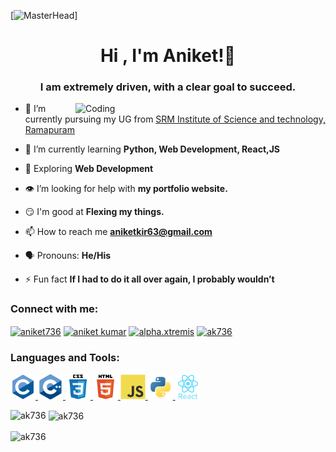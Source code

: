 [![MasterHead](https://www.digitalsolutionservices.com/img/services/website1.gif)]
<h1 align="center">Hi , I'm Aniket!👋</h1>
<h3 align="center">I am extremely driven, with a clear goal to succeed.</h3>
<img align="right" alt="Coding" width="400" src="https://www.mygo.ge/uploads/blog/1584023795.jpg">

- 🔭 I’m currently pursuing my UG from [SRM Institute of Science and technology, Ramapuram](https://www.srmist.edu.in/)

- 🌱 I’m currently learning **Python, Web Development, React,JS**

- 🧐 Exploring **Web Development**

- 👁 I’m looking for help with **my portfolio website.**

- 😏 I'm good at **Flexing my things.**

- 📫 How to reach me **aniketkir63@gmail.com**

- 🗣 Pronouns: **He/His**

- ⚡ Fun fact **If I had to do it all over again, I probably wouldn’t**

<h3 align="left">Connect with me:</h3>
<p align="left">
<a href="https://twitter.com/aniket736" target="blank"><img align="center" src="https://raw.githubusercontent.com/rahuldkjain/github-profile-readme-generator/master/src/images/icons/Social/twitter.svg" alt="aniket736" height="30" width="40" /></a>
<a href="https://linkedin.com/in/aniket kumar" target="blank"><img align="center" src="https://raw.githubusercontent.com/rahuldkjain/github-profile-readme-generator/master/src/images/icons/Social/linked-in-alt.svg" alt="aniket kumar" height="30" width="40" /></a>
<a href="https://instagram.com/alpha.xtremis" target="blank"><img align="center" src="https://raw.githubusercontent.com/rahuldkjain/github-profile-readme-generator/master/src/images/icons/Social/instagram.svg" alt="alpha.xtremis" height="30" width="40" /></a>
<a href="https://dribbble.com/ak736" target="blank"><img align="center" src="https://raw.githubusercontent.com/rahuldkjain/github-profile-readme-generator/master/src/images/icons/Social/dribbble.svg" alt="ak736" height="30" width="40" /></a>

</p>

<h3 align="left">Languages and Tools:</h3>
<p align="left"> <a href="https://www.cprogramming.com/" target="_blank" rel="noreferrer"> <img src="https://raw.githubusercontent.com/devicons/devicon/master/icons/c/c-original.svg" alt="c" width="40" height="40"/> </a> <a href="https://www.w3schools.com/cpp/" target="_blank" rel="noreferrer"> <img src="https://raw.githubusercontent.com/devicons/devicon/master/icons/cplusplus/cplusplus-original.svg" alt="cplusplus" width="40" height="40"/> </a> <a href="https://www.w3schools.com/css/" target="_blank" rel="noreferrer"> <img src="https://raw.githubusercontent.com/devicons/devicon/master/icons/css3/css3-original-wordmark.svg" alt="css3" width="40" height="40"/> </a> <a href="https://www.w3.org/html/" target="_blank" rel="noreferrer"> <img src="https://raw.githubusercontent.com/devicons/devicon/master/icons/html5/html5-original-wordmark.svg" alt="html5" width="40" height="40"/> </a> <a href="https://developer.mozilla.org/en-US/docs/Web/JavaScript" target="_blank" rel="noreferrer"> <img src="https://raw.githubusercontent.com/devicons/devicon/master/icons/javascript/javascript-original.svg" alt="javascript" width="40" height="40"/> </a> <a href="https://www.python.org" target="_blank" rel="noreferrer"> <img src="https://raw.githubusercontent.com/devicons/devicon/master/icons/python/python-original.svg" alt="python" width="40" height="40"/> </a> <a href="https://reactjs.org/" target="_blank" rel="noreferrer"> <img src="https://raw.githubusercontent.com/devicons/devicon/master/icons/react/react-original-wordmark.svg" alt="react" width="40" height="40"/> </a> </p>

<p><img align="left" src="https://github-readme-stats.vercel.app/api/top-langs?username=ak736&show_icons=true&locale=en&layout=compact" alt="ak736" /></p>

<p>&nbsp;<img align="center" src="https://github-readme-stats.vercel.app/api?username=ak736&show_icons=true&locale=en" alt="ak736" /></p>

<p><img align="center" src="https://github-readme-streak-stats.herokuapp.com/?user=ak736&" alt="ak736" /></p>
